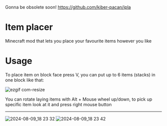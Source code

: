Gonna be obsolete soon! https://github.com/kiber-pacan/ipla

# Item placer
Minecraft mod that lets you place your favourite items however you like

# Usage
To place item on block face press V, you can put up to 6 items (stacks) in one block like that:

![ezgif com-resize](https://github.com/user-attachments/assets/f0801b7b-ae2c-49d6-bca2-c7b0b0a0da2a) 

You can rotate laying items with Alt + Mouse wheel up/down, to pick up specific item look at it and press right mouse button

---
![2024-08-09_18 23 32](https://github.com/user-attachments/assets/ee2bea5a-6937-4f15-b92c-326545b24601)
![2024-08-09_18 23 42](https://github.com/user-attachments/assets/6e62987f-3fc0-4a66-ab9c-75a658b12099)
